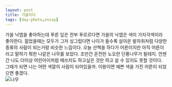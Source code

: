 ```yaml
---
layout: post
title: 가을이다
tags: [day-photo,essay]
---
```

가을 낙엽을 좋아하는데 푸른 잎은 전부 푸르르다면 가을의 낙엽은 색이 가지각색이라 좋아한다. 젊었을때는 모두가 그저 싱그럽다면 나이가 들수록 살아온 발자취처럼 다양한 종류의 사람이 되는거랑 비슷한 느낌이다. 오늘 산책을 하다가 어른이지만 아직 어른이라고 말하기 뭐한 나같은 나무를 보았다. 조만간 온전한 노오란 단풍나무가 될테지. 언젠간 나도 더이상 어린아이처럼 떼쓰지도 하고싶은 것만 하고 살 수 있지도 못할 것이다. 그때가 되면 나는 어떤 색깔의 사람이 되어있을까. 이왕이면 예쁜 색을 가진 어른이 되었으면 좋겠다.  
![나무](http://lh3.googleusercontent.com/-yGDoWfayf5k/VixH175K7eI/AAAAAAAAAVM/mknoJUBdft8/s1280/upload_-1.jpg)